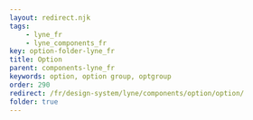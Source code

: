 ```yaml
---
layout: redirect.njk
tags: 
    - lyne_fr
    - lyne_components_fr
key: option-folder-lyne_fr
title: Option
parent: components-lyne_fr
keywords: option, option group, optgroup
order: 290
redirect: /fr/design-system/lyne/components/option/option/
folder: true
---
```

